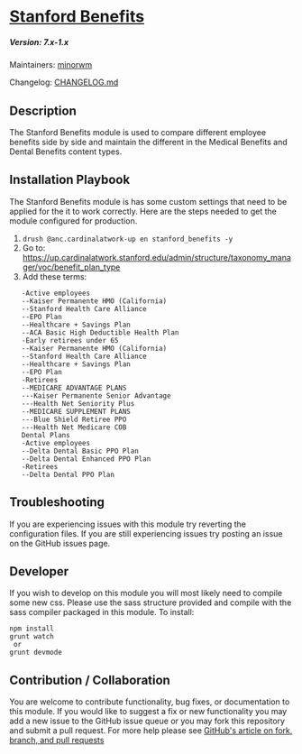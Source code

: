 # [Stanford Benefits](https://github.com/SU-SWS/stanford_benefits)
##### Version: 7.x-1.x

Maintainers: [minorwm](https://github.com/minorwm)

Changelog: [CHANGELOG.md](CHANGELOG.md)

Description
---

The Stanford Benefits module is used to compare different employee benefits side by side and maintain the different
in the Medical Benefits and Dental Benefits content types.

Installation Playbook
---

The Stanford Benefits module is has some custom settings that need to be applied for the it to work correctly. Here 
are the steps needed to get the module configured for production.

1) ```drush @anc.cardinalatwork-up en stanford_benefits -y```
2) Go to: https://up.cardinalatwork.stanford.edu/admin/structure/taxonomy_manager/voc/benefit_plan_type 
3) Add these terms:
```Medical Plans
   -Active employees
   --Kaiser Permanente HMO (California)
   --Stanford Health Care Alliance
   --EPO Plan
   --Healthcare + Savings Plan
   --ACA Basic High Deductible Health Plan
   -Early retirees under 65
   --Kaiser Permanente HMO (California)
   --Stanford Health Care Alliance
   --Healthcare + Savings Plan
   --EPO Plan
   -Retirees
   --MEDICARE ADVANTAGE PLANS
   ---Kaiser Permanente Senior Advantage
   ---Health Net Seniority Plus
   --MEDICARE SUPPLEMENT PLANS
   ---Blue Shield Retiree PPO
   ---Health Net Medicare COB
   Dental Plans
   -Active employees
   --Delta Dental Basic PPO Plan
   --Delta Dental Enhanced PPO Plan
   -Retirees
   --Delta Dental PPO Plan
```

Troubleshooting
---

If you are experiencing issues with this module try reverting the configuration files. If you are still experiencing 
issues try posting an issue on the GitHub issues page.

Developer
---

If you wish to develop on this module you will most likely need to compile some new css. Please use the sass structure
provided and compile with the sass compiler packaged in this module. To install:

```
npm install
grunt watch
 or
grunt devmode
```

Contribution / Collaboration
---

You are welcome to contribute functionality, bug fixes, or documentation to this module. If you would like to suggest a
fix or new functionality you may add a new issue to the GitHub issue queue or you may fork this repository and submit a 
pull request. For more help please see [GitHub's article on fork, branch, and pull requests](https://help.github.com/articles/using-pull-requests)
